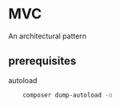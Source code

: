 # MVC
An architectural pattern

<h2> prerequisites</h1>

autoload 

```sh
    composer dump-autoload -o
```
